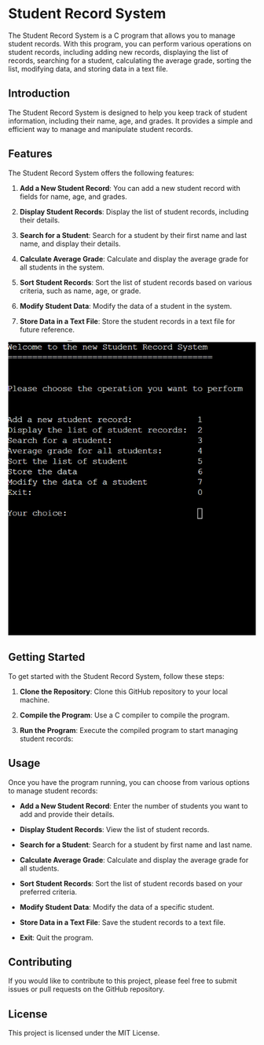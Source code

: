 # Student Record System

The Student Record System is a C program that allows you to manage student records. With this program, you can perform various operations on student records, including adding new records, displaying the list of records, searching for a student, calculating the average grade, sorting the list, modifying data, and storing data in a text file.

## Introduction

The Student Record System is designed to help you keep track of student information, including their name, age, and grades. It provides a simple and efficient way to manage and manipulate student records.

## Features

The Student Record System offers the following features:

1. **Add a New Student Record**: You can add a new student record with fields for name, age, and grades.

2. **Display Student Records**: Display the list of student records, including their details.

3. **Search for a Student**: Search for a student by their first name and last name, and display their details.

4. **Calculate Average Grade**: Calculate and display the average grade for all students in the system.

5. **Sort Student Records**: Sort the list of student records based on various criteria, such as name, age, or grade.

6. **Modify Student Data**: Modify the data of a student in the system.

7. **Store Data in a Text File**: Store the student records in a text file for future reference.

![Alt](https://github.com/ange-nguetsop/StudentRecordSystem/blob/master/Beispiel1.png)

## Getting Started

To get started with the Student Record System, follow these steps:

1. **Clone the Repository**: Clone this GitHub repository to your local machine.

2. **Compile the Program**: Use a C compiler to compile the program.

3. **Run the Program**: Execute the compiled program to start managing student records:

## Usage

Once you have the program running, you can choose from various options to manage student records:

- **Add a New Student Record**: Enter the number of students you want to add and provide their details.

- **Display Student Records**: View the list of student records.

- **Search for a Student**: Search for a student by first name and last name.

- **Calculate Average Grade**: Calculate and display the average grade for all students.

- **Sort Student Records**: Sort the list of student records based on your preferred criteria.

- **Modify Student Data**: Modify the data of a specific student.

- **Store Data in a Text File**: Save the student records to a text file.

- **Exit**: Quit the program.

## Contributing

If you would like to contribute to this project, please feel free to submit issues or pull requests on the GitHub repository.

## License

This project is licensed under the MIT License.
